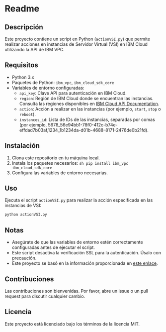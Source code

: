 # Readme

## Descripción

Este proyecto contiene un script en Python (`actionVSI.py`) que permite realizar acciones en instancias de Servidor Virtual (VSI) en IBM Cloud utilizando la API de IBM VPC.

## Requisitos

- Python 3.x
- Paquetes de Python: `ibm_vpc`, `ibm_cloud_sdk_core`
- Variables de entorno configuradas:
    - `api_key`: Clave API para autenticación en IBM Cloud.
    - `region`: Región de IBM Cloud donde se encuentran las instancias. Consulta las regiones disponibles en [IBM Cloud API Documentation](https://cloud.ibm.com/apidocs/vpc/latest?code=python#endpoint-url).
    - `action`: Acción a realizar en las instancias (por ejemplo, `start`, `stop` o `reboot`).
    - `instances_id`: Lista de IDs de las instancias, separadas por comas (por ejemplo, 5678_56e94bb1-78f0-412c-b74e-effdad7b03af,1234_1b1234da-d01b-4688-8171-2476de0b21fd).

## Instalación

1. Clona este repositorio en tu máquina local.
2. Instala los paquetes necesarios:
        ```sh
        pip install ibm_vpc ibm_cloud_sdk_core
        ```
3. Configura las variables de entorno necesarias.

## Uso

Ejecuta el script `actionVSI.py` para realizar la acción especificada en las instancias de VSI:
```sh
python actionVSI.py
```

## Notas

- Asegúrate de que las variables de entorno estén correctamente configuradas antes de ejecutar el script.
- Este script desactiva la verificación SSL para la autenticación. Úsalo con precaución.
- Este proyecto se basó en la información proporcionada en [este enlace](https://www.ibm.com/blog/scheduled-manner/).

## Contribuciones

Las contribuciones son bienvenidas. Por favor, abre un issue o un pull request para discutir cualquier cambio.

## Licencia

Este proyecto está licenciado bajo los términos de la licencia MIT.

